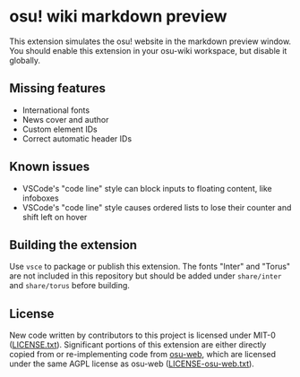 # osu! wiki markdown preview

This extension simulates the osu! website in the markdown preview window. You should enable this extension in your osu-wiki workspace, but disable it globally.

## Missing features

- International fonts
- News cover and author
- Custom element IDs
- Correct automatic header IDs

## Known issues

- VSCode's "code line" style can block inputs to floating content, like infoboxes
- VSCode's "code line" style causes ordered lists to lose their counter and shift left on hover

## Building the extension

Use `vsce` to package or publish this extension. The fonts "Inter" and "Torus" are not included in this repository but should be added under `share/inter` and `share/torus` before building.

## License

New code written by contributors to this project is licensed under MIT-0 ([LICENSE.txt](LICENSE.txt)). Significant portions of this extension are either directly copied from or re-implementing code from [osu-web](https://github.com/ppy/osu-web), which are licensed under the same AGPL license as osu-web ([LICENSE-osu-web.txt](LICENSE-osu-web.txt)).
